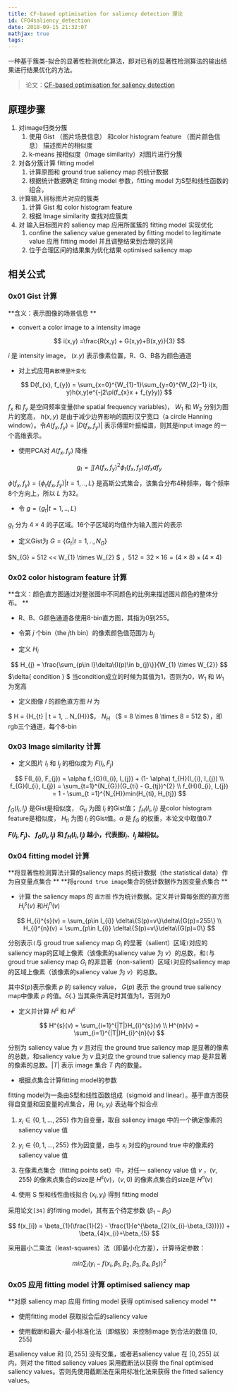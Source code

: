 ```yaml
---
title: CF-based optimisation for saliency detection 理论
id: CFO4saliency_detection
date: 2018-09-15 21:32:07
mathjax: true
tags:
---
```

一种基于簇类-拟合的显著性检测优化算法，即对已有的显著性检测算法的输出结果进行结果优化的方法。<!-- more -->

> 论文：[CF-based optimisation for saliency detection](https://ieeexplore.ieee.org/document/8361747/)

## 原理步骤

1. 对image归类分簇
   1. 使用 Gist （图片场景信息） 和color histogram feature （图片颜色信息） 描述图片的相似度
   2. k-means 按相似度（Image similarity）对图片进行分簇
2. 对各分簇计算 fitting model
   1. 计算原图和 ground true saliency map 的统计数据
   2. 根据统计数据确定 fitting model 参数，fitting model 为S型和线性函数的组合。
3. 计算输入目标图片对应的簇类
   1. 计算 Gist 和 color histogram feature
   2. 根据 Image similarity 查找对应簇类
4. 对 输入目标图片的 saliency map 应用所属簇的 fitting model 实现优化
   1. confine the saliency value generated by fitting model to legitimate value 应用 fitting model 并且调整结果到合理的区间
   2. 位于合理区间的结果集为优化结果 optimised saliency map

## 相关公式

### 0x01 Gist 计算

**含义：表示图像的场景信息 **

* convert a color image to a intensity image 

$$
i(x,y) =\frac{R(x,y) + G(x,y)+B(x,y)}{3}
$$

$i$ 是 intensity image， $(x. y)$ 表示像素位置，R、G、B各为颜色通道

* 对上式应用`离散傅里叶变化`

$$
D(f_{x}, f_{y}) = \sum_{x=0}^{W_{1}-1}\sum_{y=0}^{W_{2}-1} i(x, y)h(x,y)e^{-j2\pi(f_{x}x + f_{y}y)}
$$

$f_{x}$ 和 $f_{y}$ 是空间频率变量(the spatial frequency variables)， $W_{1}$ 和 $W_{2}$ 分别为图片的宽高， $h(x,y)$ 是由于减少边界影响的圆形汉宁宽口（a circle Hanning window）。令$A(f_{x}, f_{y}) = |D(f_{x}, f_{y})|$ 表示傅里叶振幅谱，则其是input image 的一个高维表示。

* 使用PCA对 $A(f_{x}, f_{y})$ 降维

$$
g_{t} = \iint A(f_{x}, f_{y})^{2}\phi_{t}(f_{x}, f_{y})df_{x}df_{y}
$$

$\phi(f_{x}, f_{y}) = \{\phi_{t}(f_{x}, f_{y}) | t = 1, .., L\}$ 是高斯公式集合，该集合分布4种频率，每个频率8个方向上，所以 $L$ 为32。

* 令 $g = \{ g_{t} | t = 1, .. , L\}$

$g_{t}$ 分为 $4 \times  4$ 的子区域。16个子区域的均值作为输入图片的表示

* 定义Gist为 $G = \{G_{t} | t = 1, .., N_{G}\}$

$N_{G} = 512 << W_{1} \times W_{2} $ ，$512 = 32 \times 16 = (4 \times 8) \times (4 \times 4)$


### 0x02 color histogram feature 计算

**含义：颜色直方图通过对整张图中不同颜色的比例来描述图片颜色的整体分布。 **

* R、B、G颜色通道各使用8-bin直方图，其指为0到255。

* 令第 $j$ 个bin（the $j$th bin）的像素颜色值范围为 $b_{j}$

* 定义 $H_{i}$

$$
H_{j} = \frac{\sum_{p\in I}\delta\{I(p)\in b_{j}\}}{W_{1} \times W_{2}}
$$
$\delta\{ condition \} $ 当condition成立的时候为其值为1，否则为0，$W_{1}$ 和 $W_{1}$ 为宽高

* 定义图像 $I$ 的颜色直方图 $H$ 为

$ H = \{H_{t} | t = 1, .. N_{H}\}$， $N_{H}$ （$ = 8 \times 8 \times 8 = 512 $），即rgb三个通道，每个8-bin


### 0x03 Image similarity 计算

* 定义图片 $I_{i}$ 和 $I_{j}$ 的相似度为 $F(I_{i}, F_{j})$

$$
F(I_{i}, F_{j}) = \alpha f_{G}(I_{i}, I_{j}) + (1- \alpha) f_{H}(I_{i}, I_{j}) \\
f_{G}(I_{i}, I_{j}) = \sum_{t=1}^{N_{G}}(G_{ti} - G_{tj})^{2} \\
f_{H}(I_{i}, I_{j}) = 1 - \sum_{t =1}^{N_{H}}min(H_{ti}, H_{tj})
$$

$f_{G}(I_{i}, I_{j})$ 是Gist是相似度， $G_{ti}$ 为图 $I_{i}$ 的Gist值； $f_{H}(I_{i}, I_{j})$ 是color histogram feature是相似度， $H_{ti}$ 为图 $I_{i}$ 的Gist值。$\alpha$ 是 $f_{G}$ 的权重，本论文中取值0.7

**$F(I_{i}, F_{j})$、  $f_{G}(I_{i}, I_{j})$ 和 $f_{H}(I_{i}, I_{j})$ 越小，代表图$I_{i}$、$I_{j}$ 越相似。**

### 0x04 fitting model 计算

**将显著性检测算法计算的saliency maps 的统计数据（the statistical data）作为自变量点集合 ** 
**将`ground true image`集合的统计数据作为因变量点集合 **

* 计算 the saliency maps 的 `直方图` 作为统计数据。定义并计算每张图的直方图 $H_{i}^{s}(v)$ 和$H_{i}^{n}(v)$

$$
H_{i}^{s}(v) = \sum_{p\in I_{i}} \delta\{S(p)=v\}\delta\{G(p)=255\} \\
      H_{i}^{n}(v) = \sum_{p\in I_{i}} \delta\{S(p)=v\}\delta\{G(p)=0\}
$$

分别表示`(`与 groud true saliency map $G_{i}$ 的显著（salient）区域`)`对应的saliency map的区域上像素（该像素的saliency value 为 $v$）的总数，和`(`与 groud true saliency map $G_{i}$ 的非显著（non-salient）区域`)`对应的saliency map的区域上像素（该像素的saliency value 为 $v$）的总数。

其中$S(p)$表示像素 $p$ 的 saliency value， $G(p)$ 表示 the ground  true saliency map中像素 $p$ 的值。$\delta\{ . \}$ 当其条件满足时其值为1，否则为0

* 定义并计算 $H^{s}$ 和 $H^{s}$ 

$$
H^{s}(v) = \sum_{i=1}^{|T|}H_{i}^{s}(v) \\
H^{n}(v) = \sum_{i=1}^{|T|}H_{i}^{n}(v)
$$

分别为 saliency value 为 $v$ 且对应 the ground true saliency map 是显著的像素的总数，和saliency value 为 $v$ 且对应 the ground true saliency map 是非显著的像素的总数。$|T|$ 表示 image 集合 $T$ 内的数量。


* 根据点集合计算fitting model的参数

fitting model为一条由S型和线性函数组成（sigmoid and linear）。基于直方图获得自变量和因变量的点集合，用 $(x_{i}, y_{i})$ 表达每个拟合点

   1. $x_{i} \in \{0, 1, ..., 255 \}$ 作为自变量，取自 saliency image 中的一个确定像素的 saliency value 值

   2. $y_{i} \in \{0, 1, ..., 255 \}$ 作为因变量，由与 $x_{i}$ 对应的ground true 中的像素的 saliency value 值

   3. 在像素点集合（fitting points set）中，对任一 saliency value 值  $v$ ，$(v, 255)$ 的像素点集合的size是 $H^{s}(v)$，$(v, 0)$ 的像素点集合的size是 $H^{n}(v)$ 

   4. 使用 S 型和线性曲线拟合 $(x_{i}, y_{i})$ 得到 fitting model

采用论文`[34]` 的fitting model，其有五个待定参数 $(\beta_{1} - \beta_{5})$

$$
f(x_[i]) = \beta_{1}(\frac{1}{2} - \frac{1}{e^{\beta_{2}(x_{i}-\beta_{3})}}) + \beta_{4}x_{i}+\beta_{5}
$$

采用最小二乘法（least-squares）法（即最小化方差），计算待定参数：

$$
min \sum_{i}(y_{i} - f(x_{i},\beta_{1},\beta_{2},\beta_{3},\beta_{4},\beta_{5}))^{2}
$$


### 0x05 应用 fitting model 计算 optimised saliency map

**对原 saliency map 应用 fitting model 获得 optimised saliency model **

* 使用fitting model 获取拟合后的saliency value

* 使用截断和最大-最小标准化法（即缩放）来控制image 到合法的数值 $[0, 255]$ 

若saliency value 和 $[0, 255]$ 没有交集，或者若saliency value 在 $[0, 255]$ 以内，则对  the fitted saliency values 采用截断法以获得  the final optimised saliency values。否则先使用截断法在采用标准化法来获得 the fitted saliency values。